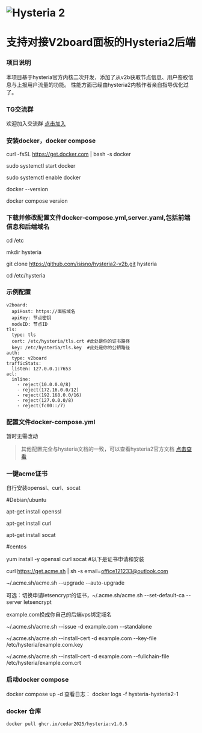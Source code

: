# ![Hysteria 2](logo.svg)

# 支持对接V2board面板的Hysteria2后端

### 项目说明
本项目基于hysteria官方内核二次开发，添加了从v2b获取节点信息、用户鉴权信息与上报用户流量的功能。
性能方面已经由hysteria2内核作者亲自指导优化过了。

### TG交流群
欢迎加入交流群 [点击加入](https://t.me/+DcRt8AB2VbI2Yzc1)

### 安装docker，docker compose
curl -fsSL https://get.docker.com | bash -s docker

sudo systemctl start docker

sudo systemctl enable docker

docker --version

docker compose version

### 下载并修改配置文件docker-compose.yml,server.yaml,包括前端信息和后端域名
cd /etc

mkdir hysteria

git clone https://github.com/isisno/hysteria2-v2b.git hysteria

cd /etc/hysteria
### 示例配置
```
v2board:
  apiHost: https://面板域名 
  apiKey: 节点密钥
  nodeID: 节点ID
tls:
  type: tls
  cert: /etc/hysteria/tls.crt #此处是你的证书路径
  key: /etc/hysteria/tls.key  #此处是你的公钥路径
auth:
  type: v2board
trafficStats:
  listen: 127.0.0.1:7653
acl: 
  inline: 
    - reject(10.0.0.0/8)
    - reject(172.16.0.0/12)
    - reject(192.168.0.0/16)
    - reject(127.0.0.0/8)
    - reject(fc00::/7)
```
### 配置文件docker-compose.yml
暂时无需改动
> 其他配置完全与hysteria文档的一致，可以查看hysteria2官方文档 [点击查看](https://hysteria.network/zh/docs/getting-started/Installation/) 
### 一键acme证书
自行安装openssl、curl、socat

#Debian/ubuntu

apt-get install openssl

apt-get install curl

apt-get install socat

#centos

yum install -y openssl curl socat
#以下是证书申请和安装

curl https://get.acme.sh | sh -s email=office121233@outlook.com

~/.acme.sh/acme.sh --upgrade --auto-upgrade

可选：切换申请letsencrypt的证书，~/.acme.sh/acme.sh --set-default-ca --server letsencrypt

example.com换成你自己的后端vps绑定域名

~/.acme.sh/acme.sh --issue -d example.com --standalone

~/.acme.sh/acme.sh --install-cert -d example.com --key-file /etc/hysteria/example.com.key

~/.acme.sh/acme.sh --install-cert -d example.com --fullchain-file /etc/hysteria/example.com.crt


### 启动docker compose
docker compose up -d
查看日志：
docker logs -f hysteria-hysteria2-1
### docker 仓库
```
docker pull ghcr.io/cedar2025/hysteria:v1.0.5
```

